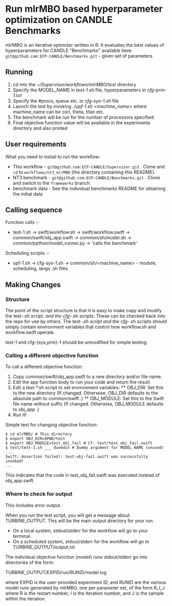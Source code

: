 # Run mlrMBO based hyperparameter optimization on CANDLE Benchmarks

mlrMBO is an iterative optimizer written in R. It evaluates the best values of hyperparameters for CANDLE "Benchmarks" available here: `git@github.com:ECP-CANDLE/Benchmarks.git` - given set of parameters.

## Running ##

1. cd into the *~/Supervisor/workflows/mlrMBO/test* directory
2. Specify the MODEL_NAME in *test-1.sh* file, hyperparameters in *cfg-prm-1.txt*
3. Specify the #procs, queue etc. in *cfg-sys-1.sh* file
4. Launch the test by invoking *./upf-1.sh <machine_name>*
    where machine_name can be cori, theta, titan etc.
5. The benchmark will be run for the number of processors specified
6. Final objective function value will be available in the experiments directory and also printed


## User requirements ##

What you need to install to run the workflow:

* This workflow - `git@github.com:ECP-CANDLE/Supervisor.git` .
  Clone and `cd` to `workflows/nt3_mlrMBO`
  (the directory containing this README).
* NT3 benchmark - `git@github.com:ECP-CANDLE/Benchmarks.git` .
  Clone and switch to the `frameworks` branch.
* benchmark data -
 See the individual benchmarks README for obtaining the initial data

## Calling sequence ##

Function calls :-
* test-1.sh -> swift/workflow.sh -> swift/workflow.swift ->
common/swift/obj_app.swift -> common/sh/model.sh ->
common/python/model_runner.py -> 'calls the benchmark'

Scheduling scripts :-
* upf-1.sh -> cfg-sys-1.sh -> common/sh/<machine_name> - module, scheduling, langs .sh files

## Making Changes ##

### Structure ###

The point of the script structure is that it is easy to make copy and modify the test-*.sh script, and the cfg-*.sh scripts.  These can be checked back into the repo for use by others.  The test-*.sh script and the cfg-*.sh scripts should simply contain environment variables that control how workflow.sh and workflow.swift operate.

test-1 and cfg-{sys,prm}-1 should be unmodified for simple testing.

### Calling a different objective function ###

To call a different objective function:

1. Copy common/swift/obj_app.swift to a new directory and/or file name.
2. Edit the app function body to run your code and return the result.
3. Edit a test-*.sh script to set environment variables:
** OBJ_DIR: Set this to the new directory (If changed. Otherwise, OBJ_DIR defaults to the absolute path to common/swift .)
** OBJ_MODULE: Set this to the Swift file name without suffix (If changed. Otherwise, OBJ_MODULE defaults to obj_app .)
4. Run it!

Simple test for changing objective function:

```
$ cd mlrMBO/ # This directory
$ export OBJ_DIR=$PWD/test
$ export OBJ_MODULE=test_obj_fail # Cf. test/test_obj_fail.swift
$ test/test-1.sh ___ dunedin # Dummy argument for MODEL_NAME (unused)
...
Swift: Assertion failed!: test-obj-fail.swift was successfully invoked!
...
```

This indicates that the code in test_obj_fail.swift was executed instead of  obj_app.swift

### Where to check for output ###

This includes error output.

When you run the test script, you will get a message about TURBINE_OUTPUT.  This will be the main output directory for your run.

* On a local system, stdout/stderr for the workflow will go to your terminal.
* On a scheduled system, stdout/stderr for the workflow will go to TURBINE_OUTPUT/output.txt

The individual objective function (model) runs stdout/stderr go into directories of the form:

TURBINE_OUTPUT/EXPID/run/RUNID/model.log

where EXPID is the user-provided experiment ID, and RUNID are the various model runs generated by mlrMBO, one per parameter set, of the form R_I_J where R is the restart number, I is the iteration number, and J is the sample within the iteration.
